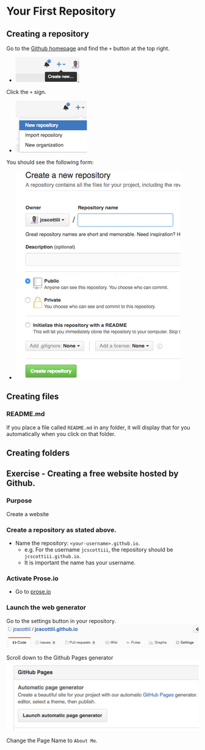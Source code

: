 # Your First Repository

## Creating a repository

Go to the [Github homepage](https://github.com) and find the `+` button at the top right.
  - ![](/chapters/chapter05/img/create-repo.png)


Click the `+` sign.
  - ![](/chapters/chapter05/img/create-repo-expanded.png)


You should see the following form:
  - ![Repository Creation Form](/chapters/chapter05/img/create-repo-form.png)



## Creating files

### README.md
If you place a file called `README.md` in any folder, it will display that for you automatically when you click on that folder.

## Creating folders

## Exercise - Creating a free website hosted by Github.

### Purpose

Create a website

### Create a repository as stated above.
- Name the repository: `<your-username>.github.io`.
  - e.g. For the username `jcscottiii`, the repository should be `jcscottiii.github.io`.
  - It is important the name has your username.

### Activate Prose.io
- Go to [prose.io](http://prose.io/)

### Launch the web generator
Go to the settings button in your repository.
![Settings](img/settings.png)

Scroll down to the Github Pages generator
![Settings](img/gh-pages-btn.png)

Change the Page Name to `About Me`.

